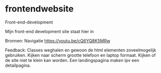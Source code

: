 # frontendwebsite
Front-end-development

Mijn front-end development site staat hier in

Bronnen: Navigatie https://youtu.be/cQ6YQ8K5MRw

Feedback: Classes weghalen en gewoon de html elementen zoveelmogelijk gebruiken. Kijken naar scherm grootte telefoon en laptop formaat. Kijken of de site niet te klein kan worden. Een landingspagina maken ipv een detailpagina.
